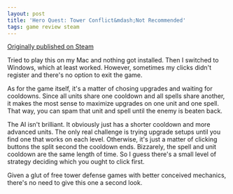 ```yaml
---
layout: post
title: 'Hero Quest: Tower Conflict&mdash;Not Recommended'
tags: game review steam
---
```


[Originally published on Steam](https://steamcommunity.com/id/jlericson/recommended/453820/)


 Tried to play this on my Mac and nothing got installed. Then I switched to Windows, which at least worked. However, sometimes my clicks didn't register and there's no option to exit the game.
 

 

 As for the game itself, it's a matter of chosing upgrades and waiting for cooldowns. Since all units share one cooldown and all spells share another, it makes the most sense to maximize upgrades on one unit and one spell. That way, you can spam that unit and spell until the enemy is beaten back.
 

 

 The AI isn't brilliant. It obviously just has a shorter cooldown and more advanced units. The only real challenge is trying upgrade setups until you find one that works on each level. Otherwise, it's just a matter of clicking buttons the split second the cooldown ends. Bizzarely, the spell and unit cooldown are the same length of time. So I guess there's a small level of strategy deciding which you ought to click first.
 

 

 Given a glut of free tower defense games with better conceived mechanics, there's no need to give this one a second look.

